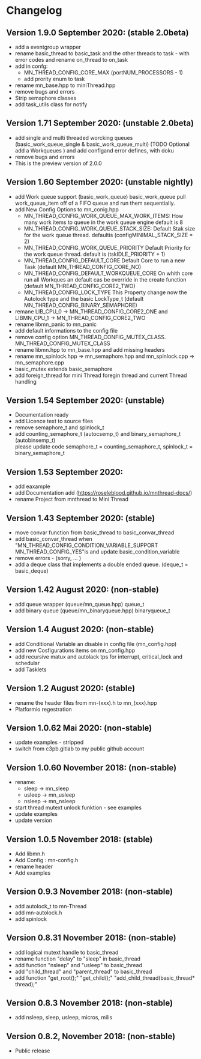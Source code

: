 # Changelog


## Version 1.9.0 September 2020: (stable 2.0beta)
* add a eventgroup wrapper
* rename basic_thread to basic_task and the other threads to task - with error codes and 
  rename on_thread to on_task
* add in confg:
    * MN_THREAD_CONFIG_CORE_MAX   (portNUM_PROCESSORS - 1)
    * add prority enum to task
* rename mn_base.hpp to miniThread.hpp
* remove bugs and errors
* Strip semaphore classes 
* add task_utils class for notify

## Version 1.71 September 2020: (unstable 2.0beta)
* add single and multi threaded worcking queues (basic_work_queue_single & basic_work_queue_multi) 
    (TODO Optional add a Workqueues ) and add configand error defines, with doku
* remove bugs and errors
* This is the preview version of 2.0.0
  
## Version 1.60 September 2020: (unstable nightly)
* add Work queue support (basic_work_queue) basic_work_queue pull work_queue_item off of a FIFO queue and 
  run them sequentially.  
* add New Config Options to mn_conig.hpp
    * MN_THREAD_CONFIG_WORK_QUEUE_MAX_WORK_ITEMS: How many work items to queue in the work queue engine default is 8
    * MN_THREAD_CONFIG_WORK_QUEUE_STACK_SIZE: Default Stak size for the work queue thread. defaultis (configMINIMAL_STACK_SIZE * 2)
    * MN_THREAD_CONFIG_WORK_QUEUE_PRIORITY Default Priority for the work queue thread. default is (tskIDLE_PRIORITY + 1)
    * MN_THREAD_CONFIG_DEFAULT_CORE Default Core to run a new Task (default MN_THREAD_CONFIG_CORE_NO)
    * MN_THREAD_CONFIG_DEFAULT_WORKQUEUE_CORE On whith core run all Workques an default  cas be override in the create function (default MN_THREAD_CONFIG_CORE2_TWO)
    * MN_THREAD_CONFIG_LOCK_TYPE This Property change now the Autolock type and the basic LockType_t (default MN_THREAD_CONFIG_BINARY_SEMAPHORE)
* remane LIB_CPU_0 -> MN_THREAD_CONFIG_CORE2_ONE and LIBMN_CPU_1 -> MN_THREAD_CONFIG_CORE2_TWO
* rename libmn_panic to mn_panic
* add default informations to the config file 
* remove config option MN_THREAD_CONFIG_MUTEX_CLASS. MN_THREAD_CONFIG_MUTEX_CLASS 
* rename libmn.hpp to mn_base.hpp and add missing headers 
* rename mn_spinlock.hpp => mn_semaphore.hpp and mn_spinlock.cpp => mn_semaphore.cpp
* basic_mutex extends basic_semaphore
* add foreign_thread for mini Thread foregin thread and current Thread handling

## Version 1.54 September 2020: (unstable)
* Documentation ready
* add Licence text to source files
* remove semaphore_t and spinlock_t
* add counting_semaphore_t (autocsemp_t) and binary_semaphore_t (autobinsemp_t)  
please update code semaphore_t = counting_semaphore_t, spinlock_t = binary_semaphore_t
                          
## Version 1.53 September 2020: 
* add eaxample
* add Documentation add (https://roseleblood.github.io/mnthread-docs/)
* rename Project from mnthread to Mini Thread

## Version 1.43 September 2020:  (stable)
* move convar function from basic_thread to basic_convar_thread 
* add basic_convar_thread when "MN_THREAD_CONFIG_CONDITION_VARIABLE_SUPPORT  MN_THREAD_CONFIG_YES"is and update basic_condition_variable
* remove errors - (sorry, ... )
* add a deque class that implements a double ended queue. (deque_t = basic_deque)
                  
## Version 1.42 August 2020: (non-stable)
* add queue wrapper (queue/mn_queue.hpp) queue_t
* add binary queue (queue/mn_binaryqueue.hpp) binaryqueue_t

## Version 1.4 August 2020: (non-stable)
* add Conditional Variable an disable in config file (mn_config.hpp)
* add new Cosfigurations items on mn_config.hpp
* add recursive matux and autolack tps for interrupt, critical_lock and schedular
* add Tasklets

## Version 1.2 August 2020: (stable)
* rename the header files from mn-(xxx).h to mn_(xxx).hpp
* Platformio regestration

## Version 1.0.62 Mai 2020:  (non-stable)
* update examples - stripped
* switch from c3pb.gitlab to my public github account

## Version 1.0.60 November 2018: (non-stable)
* rename:
    * sleep -> mn_sleep
    * usleep -> mn_usleep
    * nsleep -> mn_nsleep
* start thread mutext unlock funktion - see examples
* update examples
* update version
## Version 1.0.5 November 2018: (stable)
* Add libmn.h
* Add Config : mn-config.h
* rename header
* Add examples

## Version 0.9.3 November 2018: (non-stable)
* add autolock_t to mn-Thread
* add mn-autolock.h
* add spinlock

## Version 0.8.31 November 2018: (non-stable)
* add logical mutext handle to basic_thread
* rename function "delay" to "sleep" in basic_thread
* add function "nsleep" and "usleep" to basic_thread
* add "child_thread" and "parent_thread" to basic_thread
* add function "get_root();" "get_child();" "add_child_thread(basic_thread* thread);"

## Version 0.8.3 November 2018: (non-stable)
* add nsleep, sleep, usleep, micros, milis


## Version 0.8.2, November 2018: (non-stable)
* Public release
